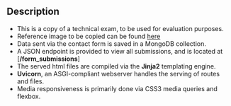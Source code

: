 ## Description

- This is a copy of a technical exam, to be used for evaluation purposes.
- Reference image to be copied can be found [here](https://imgur.com/a/lkf2Jm0)
- Data sent via the contact form is saved in a MongoDB collection.
- A JSON endpoint is provided to view all submissions, and is located at [**/form_submissions**]
- The served html files are compiled via the **Jinja2** templating engine.
-  **Uvicorn**, an ASGI-compliant webserver handles the serving of routes and files.
- Media responsiveness is primarily done via CSS3 media queries and flexbox.
